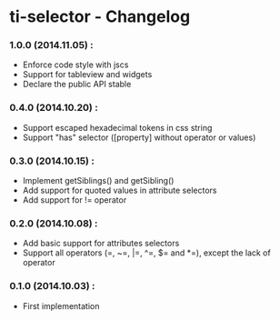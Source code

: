 # ti-selector - Changelog

### 1.0.0 (2014.11.05) :

 * Enforce code style with jscs
 * Support for tableview and widgets
 * Declare the public API stable

### 0.4.0 (2014.10.20) :

 * Support escaped hexadecimal tokens in css string
 * Support "has" selector ([property] without operator or values)

### 0.3.0 (2014.10.15) :

 * Implement getSiblings() and getSibling()
 * Add support for quoted values in attribute selectors
 * Add support for != operator

### 0.2.0 (2014.10.08) :

 * Add basic support for attributes selectors
 * Support all operators (=, ~=, |=, ^=, $= and *=), except the lack of operator

### 0.1.0 (2014.10.03) :

 * First implementation

